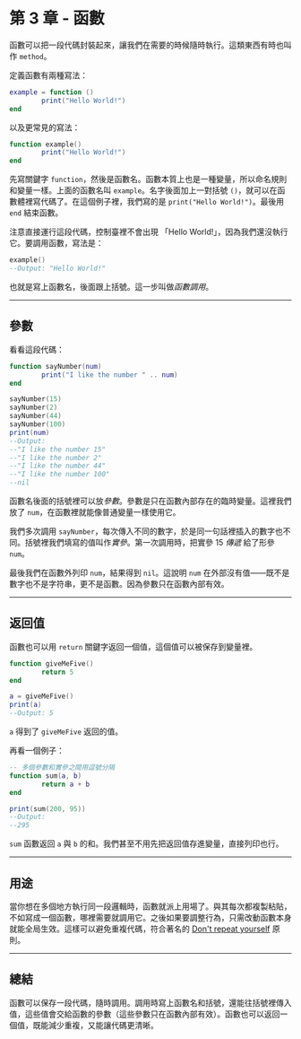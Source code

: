 # 第 3 章 - 函數

函數可以把一段代碼封裝起來，讓我們在需要的時候隨時執行。這類東西有時也叫作 `method`。

定義函數有兩種寫法：

```lua
example = function ()
        print("Hello World!")
end
```

以及更常見的寫法：

```lua
function example()
        print("Hello World!")
end
```

先寫關鍵字 `function`，然後是函數名。函數本質上也是一種變量，所以命名規則和變量一樣。上面的函數名叫 `example`。名字後面加上一對括號 `()`，就可以在函數體裡寫代碼了。在這個例子裡，我們寫的是 `print("Hello World!")`。最後用 `end` 結束函數。

注意直接運行這段代碼，控制臺裡不會出現 「Hello World!」，因為我們還沒執行它。要調用函數，寫法是：

```lua
example()
--Output: "Hello World!"
```

也就是寫上函數名，後面跟上括號。這一步叫做*函數調用*。

___

## 參數

看看這段代碼：

```lua
function sayNumber(num)
        print("I like the number " .. num)
end

sayNumber(15)
sayNumber(2)
sayNumber(44)
sayNumber(100)
print(num)
--Output:
--"I like the number 15"
--"I like the number 2"
--"I like the number 44"
--"I like the number 100"
--nil
```

函數名後面的括號裡可以放*參數*。參數是只在函數內部存在的臨時變量。這裡我們放了 `num`，在函數裡就能像普通變量一樣使用它。

我們多次調用 `sayNumber`，每次傳入不同的數字，於是同一句話裡插入的數字也不同。括號裡我們填寫的值叫作*實參*。第一次調用時，把實參 15 *傳遞* 給了形參 `num`。

最後我們在函數外列印 `num`，結果得到 `nil`。這說明 `num` 在外部沒有值——既不是數字也不是字符串，更不是函數。因為參數只在函數內部有效。

___

## 返回值

函數也可以用 `return` 關鍵字返回一個值，這個值可以被保存到變量裡。

```lua
function giveMeFive()
        return 5
end

a = giveMeFive()
print(a)
--Output: 5
```

`a` 得到了 `giveMeFive` 返回的值。

再看一個例子：

```lua
-- 多個參數和實參之間用逗號分隔
function sum(a, b)
        return a + b
end

print(sum(200, 95))
--Output:
--295
```

`sum` 函數返回 `a` 與 `b` 的和。我們甚至不用先把返回值存進變量，直接列印也行。

___

## 用途

當你想在多個地方執行同一段邏輯時，函數就派上用場了。與其每次都複製粘貼，不如寫成一個函數，哪裡需要就調用它。之後如果要調整行為，只需改動函數本身就能全局生效。這樣可以避免重複代碼，符合著名的 [Don't repeat yourself](https://en.wikipedia.org/wiki/Don%27t_repeat_yourself) 原則。

___

## 總結

函數可以保存一段代碼，隨時調用。調用時寫上函數名和括號，還能往括號裡傳入值，這些值會交給函數的參數（這些參數只在函數內部有效）。函數也可以返回一個值，既能減少重複，又能讓代碼更清晰。
